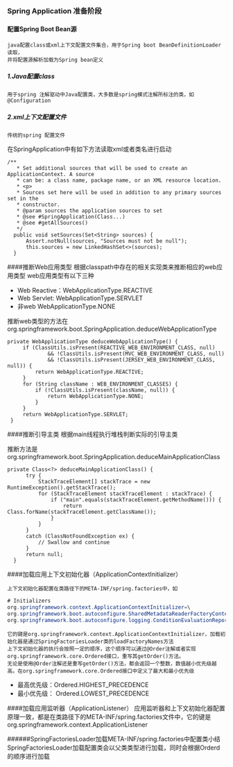 ### Spring Application 准备阶段
    
   #### 配置Spring Boot Bean源
    java配置class或xml上下文配置文件集合，用于Spring boot BeanDefinitionLoader读取，
    并将配置源解析加载为Spring bean定义
    
   ##### 1.Java配置class
    用于spring 注解驱动中Java配置类，大多数是spring模式注解所标注的类，如@Configuration
    
   ##### 2.xml上下文配置文件
    传统的spring 配置文件
   
  在SpringApplication中有如下方法读取xml或者类名进行启动
  ~~~~java_holder_method_tree
  /**
  	 * Set additional sources that will be used to create an ApplicationContext. A source
  	 * can be: a class name, package name, or an XML resource location.
  	 * <p>
  	 * Sources set here will be used in addition to any primary sources set in the
  	 * constructor.
  	 * @param sources the application sources to set
  	 * @see #SpringApplication(Class...)
  	 * @see #getAllSources()
  	 */
  	public void setSources(Set<String> sources) {
  		Assert.notNull(sources, "Sources must not be null");
  		this.sources = new LinkedHashSet<>(sources);
  	}
~~~~
####推断Web应用类型
    根据classpath中存在的相关实现类来推断相应的web应用类型
    web应用类型有以下三种
   - Web Reactive：WebApplicationType.REACTIVE
   - Web Servlet: WebApplicationType.SERVLET
   - 非web WebApplicationType.NONE
   
   推断web类型的方法在org.springframework.boot.SpringApplication.deduceWebApplicationType
   ~~~~java_holder_method_tree
   private WebApplicationType deduceWebApplicationType() {
   		if (ClassUtils.isPresent(REACTIVE_WEB_ENVIRONMENT_CLASS, null)
   				&& !ClassUtils.isPresent(MVC_WEB_ENVIRONMENT_CLASS, null)
   				&& !ClassUtils.isPresent(JERSEY_WEB_ENVIRONMENT_CLASS, null)) {
   			return WebApplicationType.REACTIVE;
   		}
   		for (String className : WEB_ENVIRONMENT_CLASSES) {
   			if (!ClassUtils.isPresent(className, null)) {
   				return WebApplicationType.NONE;
   			}
   		}
   		return WebApplicationType.SERVLET;
   	}
   ~~~~
 
 ####推断引导主类
    根据main线程执行堆栈判断实际的引导主类
    
  推断方法是org.springframework.boot.SpringApplication.deduceMainApplicationClass
  
  ~~~~java_holder_method_tree
  private Class<?> deduceMainApplicationClass() {
  		try {
  			StackTraceElement[] stackTrace = new RuntimeException().getStackTrace();
  			for (StackTraceElement stackTraceElement : stackTrace) {
  				if ("main".equals(stackTraceElement.getMethodName())) {
  					return Class.forName(stackTraceElement.getClassName());
  				}
  			}
  		}
  		catch (ClassNotFoundException ex) {
  			// Swallow and continue
  		}
  		return null;
  	}
 ~~~~
####加载应用上下文初始化器（ApplicationContextInitializer）  
  
    上下文初始化器配置在类路径下的META-INF/spring.factories中，如
~~~~java
# Initializers
org.springframework.context.ApplicationContextInitializer=\
org.springframework.boot.autoconfigure.SharedMetadataReaderFactoryContextInitializer,\
org.springframework.boot.autoconfigure.logging.ConditionEvaluationReportLoggingListener
~~~~
    它的键是org.springframework.context.ApplicationContextInitializer，加载初始化器是通过SpringFactoriesLoader类的loadFactoryNames方法
    上下文初始化器的执行会按照一定的顺序，这个顺序可以通过@Order注解或者实现org.springframework.core.Ordered接口，重写其getOrder()方法。
    无论是使用@Order注解还是重写getOrder()方法，都会返回一个整数，数值越小优先级越高。在org.springframework.core.Ordered接口中定义了最大和最小优先级
   - 最高优先级：Ordered.HIGHEST_PRECEDENCE
   - 最小优先级： Ordered.LOWEST_PRECEDENCE
    
####加载应用监听器（ApplicationListener）
    应用监听器和上下文初始化器配置原理一致，都是在类路径下的META-INF/spring.factories文件中，它的键是org.springframework.context.ApplicationListener
    
######SpringFactoriesLoader加载META-INF/spring.factories中配置类小结
    SpringFactoriesLoader加载配置类会以父类类型进行加载，同时会根据Orderd的顺序进行加载
      
   